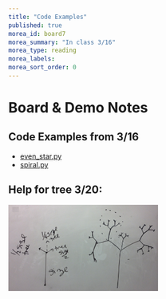 ```yaml
---
title: "Code Examples"
published: true
morea_id: board7
morea_summary: "In class 3/16"
morea_type: reading
morea_labels:
morea_sort_order: 0
---
```


# Board & Demo Notes

## Code Examples from 3/16

 * [even_star.py](even_star.py)
 * [spiral.py](spiral.py)

## Help for tree 3/20:

<a href="tree.jpg"><img src="tree.jpg" width="300"/></a><BR> 

